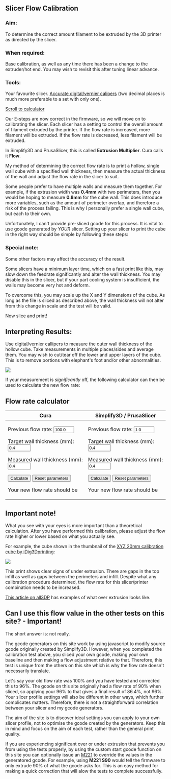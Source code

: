 ## Slicer Flow Calibration

### Aim:

To determine the correct amount filament to be extruded by the 3D printer as directed by the slicer.

### When required:

Base calibration, as well as any time there has been a change to the extruder/hot end. You may wish to revisit this after tuning linear advance.

### Tools:

Your favourite slicer. [Accurate digital/vernier calipers](https://amzn.to/3h62loN) (two decimal places is much more preferable to a set with only one).

[Scroll to calculator](#calculator)

Our E-steps are now correct in the firmware, so we will move on to calibrating the slicer. Each slicer has a setting to control the overall amount of filament extruded by the printer. If the flow rate is increased, more filament will be extruded. If the flow rate is decreased, less filament will be extruded.

In Simplify3D and PrusaSlicer, this is called **Extrusion Multiplier**. Cura calls it **Flow**.

My method of determining the correct flow rate is to print a hollow, single wall cube with a specified wall thickness, then measure the actual thickness of the wall and adjust the flow rate in the slicer to suit.

Some people prefer to have multiple walls and measure them together. For example, if the extrusion width was **0.4mm** with two perimeters, then you would be hoping to measure **0.8mm** for the cube wall. This does introduce more variables, such as the amount of perimeter overlap, and therefore a risk of the process failing. This is why I personally prefer a single wall cube, but each to their own.

Unfortunately, I can't provide pre-sliced gcode for this process. It is vital to use gcode generated by _YOUR_ slicer. Setting up your slicer to print the cube in the right way should be simple by following these steps:

### Special note:

Some other factors may affect the accuracy of the result.

Some slicers have a minimum layer time, which on a fast print like this, may slow down the feedrate significantly and alter the wall thickness. You may disable this in the slicer, but if your part cooling system is insufficient, the walls may become very hot and deform.

To overcome this, you may scale up the X and Y dimensions of the cube. As long as the file is sliced as described above, the wall thickness will not alter from this change in scale and the test will be valid.

Now slice and print!

## Interpreting Results:

Use digital/vernier callipers to measure the outer wall thickness of the hollow cube. Take measurements in multiple places/sides and average them. You may wish to cut/tear off the lower and upper layers of the cube. This is to remove portions with elephant's foot and/or other abnormalities.

[![](img/measurecube.jpg)](#)

If your measurement is _significantly_ off, the following calculator can then be used to calculate the new flow rate:

## Flow rate calculator

<table>

<thead>

<tr>

<th>Cura</th>

<th>Simplify3D / PrusaSlicer</th>

</tr>

</thead>

<tbody>

<tr>

<td>

<form name="flow1" onsubmit="return false;">

<label>Previous flow rate: <input type="number" name="oldFlow1" value="100.0" min="0" max="200" step="1"></label>

<label>Target wall thickness (mm): <input type="number" name="targetWall" value="0.4" min="0.1" max="1" step="0.01"></label>

<label>Measured wall thickness (mm): <input type="number" name="measuredWall" value="0.4" min="0.1" max="1" step="0.01"></label>

<input type="button" onclick="flowCalc1()" value="Calculate"> <input type="button" onclick="resetFormToDefaults(form)" value="Reset parameters">

<div id="flow1result">

Your new flow rate should be

</div>

</form>

</td>

<td>

<form name="flow2" onsubmit="return false;">

<label>Previous flow rate: <input type="number" name="oldFlow2" value="1.0" step="0.1" min="0.1" max="2"></label>

<label>Target wall thickness (mm): <input type="number" name="targetWall" value="0.4" min="0.1" max="1" step="0.01"></label>

<label>Measured wall thickness (mm): <input type="number" name="measuredWall" value="0.4" min="0.1" max="1" step="0.01"></label>

<input type="button" onclick="flowCalc2();" value="Calculate"> <input type="button" onclick="resetFormToDefaults(form)" value="Reset parameters">

<div id="flow2result">

Your new flow rate should be

</div>

</form>

</td>

</tr>

</tbody>

</table>

## Important note!

What you see with your eyes is more important than a theoretical calculation. After you have performed this calibration, please adjust the flow rate higher or lower based on what you actually see.

For example, the cube shown in the thumbnail of the [XYZ 20mm calibration cube by iDig3Dprinting](https://www.thingiverse.com/thing:1278865):

[![](img/xyzcube.jpg)](#)

This print shows clear signs of under extrusion. There are gaps in the top infill as well as gaps between the perimeters and infill. Despite what any calibration procedure determined, the flow rate for this slicer/printer combination needs to be increased.

[This article on all3DP](https://all3dp.com/2/over-extrusion-3d-printing-tips-and-tricks-to-solve-it/) has examples of what over extrusion looks like.

## Can I use this flow value in the other tests on this site? - Important!

The short answer is: not really.

The gcode generators on this site work by using javascript to modify source gcode originally created by Simplify3D. However, when you completed the calibration test above, you sliced your own gcode, making your own baseline and then making a flow adjustment relative to that. Therefore, this test is unique from the others on this site which is why the flow rate doesn't necessarily translate.

Let's say your old flow rate was 100% and you have tested and corrected this to 96%. The gcode on this site originally had a flow rate of 90% when sliced, so applying your 96% to that gives a final result of 86.4%, not 96%. Your slicer profile settings will also be different in other ways, which further complicates matters. Therefore, there is not a straightforward correlation between your slicer and my gcode generators.

The aim of the site is to discover ideal settings you can apply to your own slicer profile, not to optimise the gcode created by the generators. Keep this in mind and focus on the aim of each test, rather than the general print quality.

If you are experiencing significant over or under extrusion that prevents you from using the tests properly, by using the custom start gcode function on this site you can optionally issue an [M221](https://marlinfw.org/docs/gcode/M221.html) to override the values in the generatored gcode. For example, using **M221 S90** would tell the firmware to only extrude 90% of what the gcode asks for. This is an easy method for making a quick correction that will alow the tests to complete successfully.
